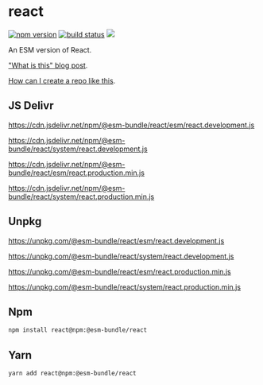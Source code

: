 # react
[![npm version](https://img.shields.io/npm/v/@esm-bundle/react.svg?style=flat)](https://www.npmjs.com/package/@esm-bundle/react) [![build status](https://travis-ci.com/esm-bundle/react.svg?branch=master)](https://travis-ci.com/esm-bundle/react) [![](https://data.jsdelivr.com/v1/package/npm/@esm-bundle/react/badge)](https://www.jsdelivr.com/package/npm/@esm-bundle/react)

An ESM version of React.

["What is this" blog post](https://medium.com/@joeldenning/an-esm-bundle-for-any-npm-package-5f850db0e04d).

[How can I create a repo like this](https://github.com/esm-bundle/new-repo-instructions).

## JS Delivr

https://cdn.jsdelivr.net/npm/@esm-bundle/react/esm/react.development.js

https://cdn.jsdelivr.net/npm/@esm-bundle/react/system/react.development.js

https://cdn.jsdelivr.net/npm/@esm-bundle/react/esm/react.production.min.js

https://cdn.jsdelivr.net/npm/@esm-bundle/react/system/react.production.min.js

## Unpkg

https://unpkg.com/@esm-bundle/react/esm/react.development.js

https://unpkg.com/@esm-bundle/react/system/react.development.js

https://unpkg.com/@esm-bundle/react/esm/react.production.min.js

https://unpkg.com/@esm-bundle/react/system/react.production.min.js

## Npm

```sh
npm install react@npm:@esm-bundle/react
```

## Yarn

```sh
yarn add react@npm:@esm-bundle/react
```
